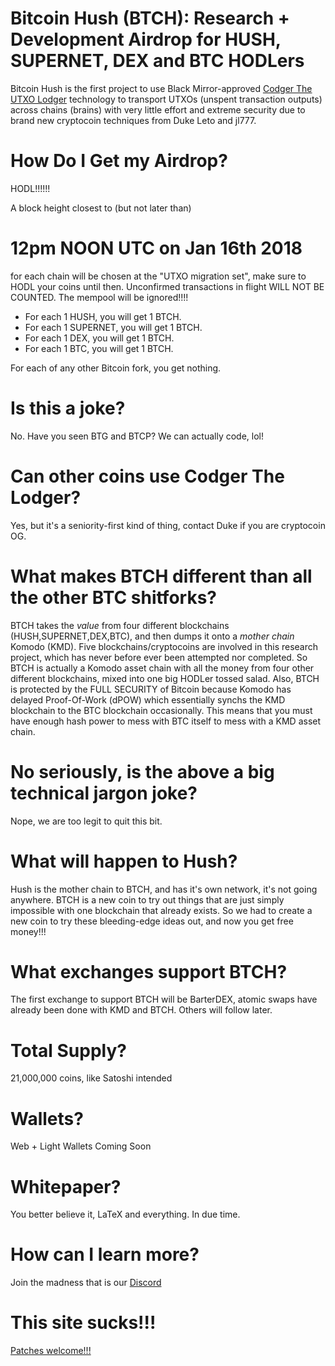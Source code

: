 # Bitcoin Hush (BTCH): Research + Development Airdrop for HUSH, SUPERNET, DEX and BTC HODLers

Bitcoin Hush is the first project to use Black Mirror-approved [Codger The UTXO Lodger](https://twitter.com/dukeleto/status/948680869329317888)  technology to transport UTXOs (unspent transaction outputs) across chains (brains) with very little effort and extreme security due to brand new cryptocoin techniques from Duke Leto and jl777.

# How Do I Get my Airdrop?

HODL!!!!!!

A block height closest to (but not later than) 

# 12pm NOON UTC on Jan 16th 2018

for each chain will be chosen at the "UTXO migration set", make sure to HODL your coins until then. Unconfirmed transactions in flight WILL NOT BE COUNTED. The mempool will be ignored!!!!

* For each 1 HUSH, you will get 1 BTCH.
* For each 1 SUPERNET, you will get 1 BTCH.
* For each 1 DEX, you will get 1 BTCH.
* For each 1 BTC, you will get 1 BTCH.

For each of any other Bitcoin fork, you get nothing.

# Is this a joke?

No. Have you seen BTG and BTCP? We can actually code, lol!

# Can other coins use Codger The Lodger?

Yes, but it's a seniority-first kind of thing, contact Duke if you are cryptocoin OG.

# What makes BTCH different than all the other BTC shitforks?

BTCH takes the *value* from four different blockchains (HUSH,SUPERNET,DEX,BTC), and then dumps it onto a *mother chain* Komodo (KMD).
Five blockchains/cryptocoins are involved in this research project, which has never before ever been attempted nor completed.
So BTCH is actually a Komodo asset chain with all the money from four other different blockchains, mixed into one big HODLer tossed salad.
Also, BTCH is protected by the FULL SECURITY of Bitcoin because Komodo has delayed Proof-Of-Work (dPOW) which essentially synchs the KMD blockchain to the BTC blockchain occasionally. This means that you must have enough hash power to mess with BTC itself to mess with a KMD asset chain.

# No seriously, is the above a big technical jargon joke?

Nope, we are too legit to quit this bit.

# What will happen to Hush?

Hush is the mother chain to BTCH, and has it's own network, it's not going anywhere. BTCH is a new coin to try out things that are just simply impossible with one blockchain that already exists. So we had to create a new coin to try these bleeding-edge ideas out, and now you get free money!!!

# What exchanges support BTCH?

The first exchange to support BTCH will be BarterDEX, atomic swaps have already been done with KMD and BTCH. Others will follow later.

# Total Supply?

21,000,000 coins, like Satoshi intended

# Wallets?

Web + Light Wallets Coming Soon

# Whitepaper?

You better believe it, LaTeX and everything. In due time.

# How can I learn more?

Join the madness that is our [Discord](https://discord.io/hush/)

# This site sucks!!!

[Patches welcome!!!](https://github.com/bitcoinhush/bitcoinhush.github.io/blob/master/README.md)



